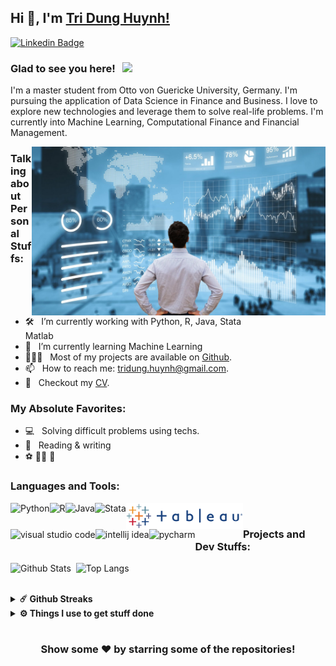 ## Hi 🤝, I'm [Tri Dung Huynh!](https://github.com/HAKO411)

[![Linkedin Badge](https://img.shields.io/badge/-LinkedIn-0e76a8?style=flat-square&logo=Linkedin&logoColor=white)](https://www.linkedin.com/in/dustin-huynh)
<!--
[![Website Badge](https://img.shields.io/badge/Website-3b5998?style=flat-square&logo=google-chrome&logoColor=white)](https:.io/)
[![Twitter Badge](https://img.shields.io/badge/-Twitter-00acee?style=flat-square&logo=Twitter&logoColor=white)](https:/)
[![Instagram Badge](https://img.shields.io/badge/-Instagram-e4405f?style=flat-square&logo=Instagram&logoColor=white)](https:)
[![Telegram Badge](https://img.shields.io/badge/-Telegram-0088cc?style=flat-square&logo=Telegram&logoColor=white)](https:)
-->
### Glad to see you here! &nbsp; ![](https://visitor-badge.glitch.me/badge?page_id=HAKO411&style=flat-square&color=0088cc)

I'm a master student from Otto von Guericke University, Germany. I'm pursuing the application of Data Science in Finance and Business. I love to explore new technologies and leverage them to solve real-life problems. I'm currently into Machine Learning, Computational Finance and Financial Management.

<img align="right" height="270" width="470" alt="" src="gifs/data.jpg" />

### Talking about Personal Stuffs:

- 🛠 &nbsp; I’m currently working with Python, R, Java, Stata <br /> Matlab
- 🚀 &nbsp; I’m currently learning Machine Learning
- 👨🏻‍💻 &nbsp; Most of my projects are available on [Github](https://github.com/HAKO411).
- 📫 &nbsp; How to reach me: tridung.huynh@gmail.com.
- 📝 &nbsp; Checkout my [CV](https://github.com/HAKO411/HAKO411/blob/main/Tri%20Dung%20Huynh%20CV.pdf).


### My Absolute Favorites:

- 💻 &nbsp; Solving difficult problems using techs.
- 📰 &nbsp; Reading & writing
-  ⚽️ 🏊‍♂️ 🎳

### Languages and Tools:

<a href="https://www.python.org" target="_blank"><img align="left" alt="Python" height ="42px" src="https://raw.githubusercontent.com/rahul-jha98/github_readme_icons/main/language_and_tools/square/python/python.svg"></a>
<a href="https://www.r-project.org/" target="_blank"><img align="left" alt="R" height ="42px" src="https://www.r-project.org/Rlogo.png"></a>
<a href="https://www.java.com" target="_blank"><img align="left" alt="Java" height ="42px" src="https://raw.githubusercontent.com/rahul-jha98/github_readme_icons/main/language_and_tools/square/java/java.svg"></a>
<a href="https://www.stata.com/" target="_blank"><img align="left" alt="Stata" height ="42px" src="https://upload.wikimedia.org/wikipedia/commons/5/5c/Stata_Logo.svg"></a>
<a href="https://www.tableau.com/" target="_blank"><img align="left" alt="Tableau" height ="42px" src="gifs/tableaulogo_highres.png"></a>
<a href="https://code.visualstudio.com/" target="_blank"><img align="left" alt="visual studio code" height ="42px" src="https://img.icons8.com/fluent/240/000000/visual-studio-code-2019.png"></a>
<a href="https://www.jetbrains.com/idea/" target="_blank"><img align="left" alt="intellij idea" height ="42px" src="https://img.icons8.com/color/240/000000/intellij-idea.png"></a>
<a href="https://www.jetbrains.com/pycharm/" target="_blank"><img align="left" alt="pycharm" height ="42px" src="https://img.icons8.com/color/240/000000/pycharm.png"></a>



 <br />

<!--
<a href="https://pytorch.org/" target="_blank"> <img align="left" src="https://raw.githubusercontent.com/rahul-jha98/github_readme_icons/main/language_and_tools/square/pytorch/pytorch.svg" alt="pytorch" height="42px"/> </a> 
<a href="https://pytorch.org/" target="_blank"> <img align="left" src="https://raw.githubusercontent.com/rahul-jha98/github_readme_icons/main/language_and_tools/square/pytorch/pytorch.svg" alt="pytorch" height="42px"/> </a> 
<a href="https://www.tensorflow.org" target="_blank"> <img align="left" src="https://raw.githubusercontent.com/rahul-jha98/github_readme_icons/main/language_and_tools/square/tensorflow/tensorflow.svg" alt="tensorflow" height="42px"/> </a> 

-->

### Projects and Dev Stuffs:

<img align="left" alt="Github Stats" src="https://github-readme-stats.vercel.app/api?username=HAKO411&show_icons=true" />    &nbsp;
![Top Langs](https://github-readme-stats.vercel.app/api/top-langs/?username=HAKO411)

<!--
<details>	
  <summary><b>⚡ Github Stats</b></summary>

<img height="180em" src="https://github-readme-stats.vercel.app/api?username=HAKO411&show_icons=true&hide_border=true&&count_private=true&include_all_commits=true" />
<img height="180em" src="https://github-readme-stats.vercel.app/api/top-langs/?username=HAKO411&exclude_repo=KNN-Image-Classification&show_icons=true&hide_border=true&layout=compact&langs_count=8"/>
</details>
-->
<br />
<details>	
  <summary><b>☄️ Github Streaks</b></summary>

<img height="180em" src="https://github-readme-streak-stats.herokuapp.com/?user=HAKO411&hide_border=true" />
</details>

<details>	
  <br />
  <summary><b>⚙️ Things I use to get stuff done</b></summary>
  	<ul>
  	    <li><b>OS:</b> MacOS</li>
	    <li><b>Laptop: </b> Macbook Pro 15</li>
  	    <li><b>Browser: </b> Chrome</li>
	    <li><b>Terminal </b> </li>
	    <li><b>Code Editor:</b> VSCode, Pycharm, Intellij</li>
      <li><b>To Stay Updated:</b> Linkedin.</li>
	    <br />
	
</details>

#

<div align="center">

### Show some ❤️ by starring some of the repositories!

</div>
